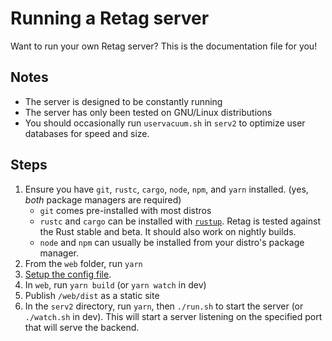 # Running a Retag server

Want to run your own Retag server? This is the documentation file for you!

## Notes
- The server is designed to be constantly running
- The server has only been tested on GNU/Linux distributions
- You should occasionally run `uservacuum.sh` in `serv2` to optimize user databases for speed and size.

## Steps
1. Ensure you have `git`, `rustc`, `cargo`, `node`, `npm`, and `yarn` installed. (yes, *both* package managers are required)
    - `git` comes pre-installed with most distros
    - `rustc` and `cargo` can be installed with [`rustup`](https://rustup.rs/). Retag is tested against the Rust stable and beta. It should also work on nightly builds.
    - `node` and `npm` can usually be installed from your distro's package manager.
2. From the `web` folder, run `yarn`
3. [Setup the config file](/docs/config.md).
4. In `web`, run `yarn build` (or `yarn watch` in dev)
5. Publish `/web/dist` as a static site
6. In the `serv2` directory, run `yarn`, then `./run.sh` to start the server (or `./watch.sh` in dev). This will start a server listening on the specified port that will serve the backend.
